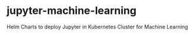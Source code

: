 # jupyter-machine-learning
Helm Charts to deploy Jupyter in Kubernetes Cluster for Machine Learning 
